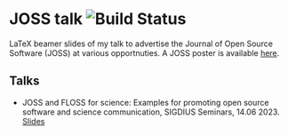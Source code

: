 # JOSS talk ![Build Status](https://github.com/diehlpk/joss-talk/workflows/Build%20with%20lualatex/badge.svg)

LaTeX beamer slides of my talk to advertise the Journal of Open Source Software (JOSS) at various opportnuties. A JOSS poster is available [here](https://github.com/diehlpk/joss-poster).

## Talks

* JOSS and FLOSS for science: Examples for promoting open source software and science communication, SIGDIUS Seminars, 14.06 2023. [Slides](https://www.slideshare.net/slideshow/joss-and-floss-for-science-examples-for-promoting-open-source-software-and-science-communication/258408395)
